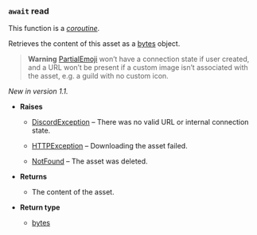 ### `await` read [](https://discordpy.readthedocs.io/en/stable/api.html#discord.Asset.read)

This function is a [_coroutine_](https://docs.python.org/3/library/asyncio-task.html#coroutine).

Retrieves the content of this asset as a [bytes](https://docs.python.org/3/library/stdtypes.html#bytes) object.

> **Warning**
> [PartialEmoji](discord/Discord%20Models/PartialEmoji/PartialEmoji) won’t have a connection state if user created, and a URL won’t be present if a custom image isn’t associated with the asset, e.g. a guild with no custom icon.

_New in version 1.1._

- **Raises**

	- [DiscordException](discord/Exceptions/DiscordException) – There was no valid URL or internal connection state.

	- [HTTPException](discord/Exceptions/HTTPException) – Downloading the asset failed.

	- [NotFound](discord/Exceptions/NotFound) – The asset was deleted.

- **Returns**

	- The content of the asset.

- **Return type**

	- [bytes](https://docs.python.org/3/library/stdtypes.html#bytes)
